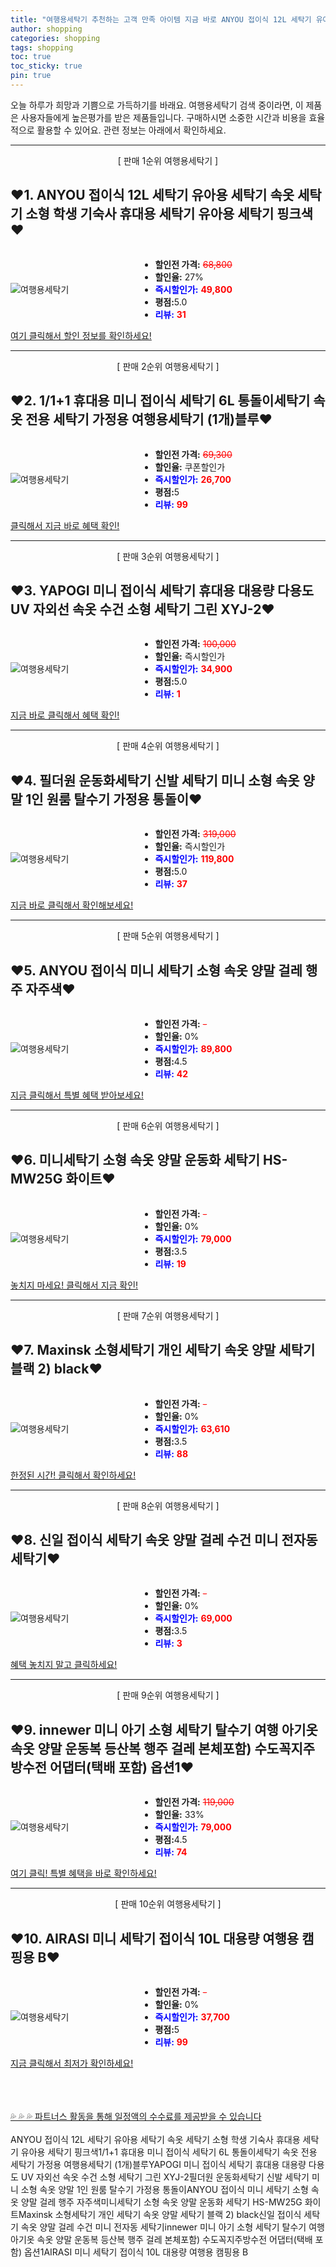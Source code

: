 ```yaml
---
title: "여행용세탁기 추천하는 고객 만족 아이템 지금 바로 ANYOU 접이식 12L 세탁기 유아용"
author: shopping
categories: shopping
tags: shopping
toc: true
toc_sticky: true
pin: true
---
```

오늘 하루가 희망과 기쁨으로 가득하기를 바래요. 여행용세탁기 검색 중이라면, 이 제품은 사용자들에게 높은평가를 받은 제품들입니다. 구매하시면 소중한 시간과 비용을 효율적으로 활용할 수 있어요. 관련 정보는 아래에서 확인하세요.

---
<p class="toplist" style="margin: 0 auto; display: block; width: fit-content;">[ 판매 1순위 여행용세탁기 ]</p>

<h2><strong>❤️1. ANYOU 접이식 12L 세탁기 유아용 세탁기 속옷 세탁기 소형 학생 기숙사 휴대용 세탁기 유아용 세탁기 핑크색❤️</strong></h2>

<div style="display: flex; align-items: center;">
    <div style="flex: 0.4;">
        <img src="https://thumbnail10.coupangcdn.com/thumbnails/remote/230x230ex/image/vendor_inventory/2d9a/073e88c28edc4743396d74bdf42270eb112ff514c680ce5207ae50491a0e.jpeg" alt="여행용세탁기" style="max-width: 100%;">
    </div>
    <div style="flex: 0.6; margin-left: 10px;">
        <ul>
            <li><strong>할인전 가격:</strong> <del style="color: red;">68,800</del></li>
            <li><strong>할인율:</strong> 27%</li>
            <li><span style='color:blue'><strong>즉시할인가:</strong></span> <span style='color:red'><strong>49,800</strong></span></li>
            <li><strong>평점:</strong>5.0</li>
            <li><span style='color:blue'><strong>리뷰:</strong></span> <span style='color:red'><strong>31</strong></span></li>
        </ul>
    </div>
</div>
<div class="center">
    <a href="https://William4Davisa.github.io?lptag=AF9450613&subid=githubio&pageKey=7961712446&traceid=V0-153&itemId=22013157247&vendorItemId=89136485274" class="myButton">
        여기 클릭해서 할인 정보를 확인하세요!
    </a>
</div>


---
<p class="toplist" style="margin: 0 auto; display: block; width: fit-content;">[ 판매 2순위 여행용세탁기 ]</p>

<h2><strong>❤️2. 1/1+1 휴대용 미니 접이식 세탁기 6L 통돌이세탁기 속옷 전용 세탁기 가정용 여행용세탁기 (1개)블루❤️</strong></h2>

<div style="display: flex; align-items: center;">
    <div style="flex: 0.4;">
        <img src="https://thumbnail10.coupangcdn.com/thumbnails/remote/230x230ex/image/vendor_inventory/179a/a283af8b2f18a022b8fe686570219e7f636325faec29c17f2e47fd742f1a.jpg" alt="여행용세탁기" style="max-width: 100%;">
    </div>
    <div style="flex: 0.6; margin-left: 10px;">
        <ul>
            <li><strong>할인전 가격:</strong> <del style="color: red;">69,300</del></li>
            <li><strong>할인율:</strong> 쿠폰할인가</li>
            <li><span style='color:blue'><strong>즉시할인가:</strong></span> <span style='color:red'><strong>26,700</strong></span></li>
            <li><strong>평점:</strong>5</li>
            <li><span style='color:blue'><strong>리뷰:</strong></span> <span style='color:red'><strong>99</strong></span></li>
        </ul>
    </div>
</div>
<div class="center">
    <a href="https://William4Davisa.github.io?lptag=AF9450613&subid=githubio&pageKey=8230810582&traceid=V0-153&itemId=23688461676&vendorItemId=90713616847" class="myButton">
        클릭해서 지금 바로 혜택 확인!
    </a>
</div>


---
<p class="toplist" style="margin: 0 auto; display: block; width: fit-content;">[ 판매 3순위 여행용세탁기 ]</p>

<h2><strong>❤️3. YAPOGI 미니 접이식 세탁기 휴대용 대용량 다용도 UV 자외선 속옷 수건 소형 세탁기 그린 XYJ-2❤️</strong></h2>

<div style="display: flex; align-items: center;">
    <div style="flex: 0.4;">
        <img src="https://thumbnail6.coupangcdn.com/thumbnails/remote/230x230ex/image/vendor_inventory/6fe2/8b4c1db3ccfbbe996d19eb58aff603eadb2f2c63df039060d2693d71b3a9.jpg" alt="여행용세탁기" style="max-width: 100%;">
    </div>
    <div style="flex: 0.6; margin-left: 10px;">
        <ul>
            <li><strong>할인전 가격:</strong> <del style="color: red;">100,000</del></li>
            <li><strong>할인율:</strong> 즉시할인가</li>
            <li><span style='color:blue'><strong>즉시할인가:</strong></span> <span style='color:red'><strong>34,900</strong></span></li>
            <li><strong>평점:</strong>5.0</li>
            <li><span style='color:blue'><strong>리뷰:</strong></span> <span style='color:red'><strong>1</strong></span></li>
        </ul>
    </div>
</div>
<div class="center">
    <a href="https://William4Davisa.github.io?lptag=AF9450613&subid=githubio&pageKey=7655812739&traceid=V0-153&itemId=20382317149&vendorItemId=87465539896" class="myButton">
        지금 바로 클릭해서 혜택 확인!
    </a>
</div>


---
<p class="toplist" style="margin: 0 auto; display: block; width: fit-content;">[ 판매 4순위 여행용세탁기 ]</p>

<h2><strong>❤️4. 필더원 운동화세탁기 신발 세탁기 미니 소형 속옷 양말 1인 원룸 탈수기 가정용 통돌이❤️</strong></h2>

<div style="display: flex; align-items: center;">
    <div style="flex: 0.4;">
        <img src="https://thumbnail8.coupangcdn.com/thumbnails/remote/230x230ex/image/vendor_inventory/1509/7710ad519e7d56ba11395df4bf8a583f2fa95abbc57f922d227f4058c64c.png" alt="여행용세탁기" style="max-width: 100%;">
    </div>
    <div style="flex: 0.6; margin-left: 10px;">
        <ul>
            <li><strong>할인전 가격:</strong> <del style="color: red;">319,000</del></li>
            <li><strong>할인율:</strong> 즉시할인가</li>
            <li><span style='color:blue'><strong>즉시할인가:</strong></span> <span style='color:red'><strong>119,800</strong></span></li>
            <li><strong>평점:</strong>5.0</li>
            <li><span style='color:blue'><strong>리뷰:</strong></span> <span style='color:red'><strong>37</strong></span></li>
        </ul>
    </div>
</div>
<div class="center">
    <a href="https://William4Davisa.github.io?lptag=AF9450613&subid=githubio&pageKey=7998316429&traceid=V0-153&itemId=22260952190&vendorItemId=89306657359" class="myButton">
        지금 바로 클릭해서 확인해보세요!
    </a>
</div>


---
<p class="toplist" style="margin: 0 auto; display: block; width: fit-content;">[ 판매 5순위 여행용세탁기 ]</p>

<h2><strong>❤️5. ANYOU 접이식 미니 세탁기 소형 속옷 양말 걸레 행주 자주색❤️</strong></h2>

<div style="display: flex; align-items: center;">
    <div style="flex: 0.4;">
        <img src="https://thumbnail7.coupangcdn.com/thumbnails/remote/230x230ex/image/vendor_inventory/ec3c/2aa2e02759a6a1594c496a78264dfcc8a7e468f5b58dd8eee37fa5ad6f7b.jpg" alt="여행용세탁기" style="max-width: 100%;">
    </div>
    <div style="flex: 0.6; margin-left: 10px;">
        <ul>
            <li><strong>할인전 가격:</strong> <del style="color: red;">-</del></li>
            <li><strong>할인율:</strong> 0%</li>
            <li><span style='color:blue'><strong>즉시할인가:</strong></span> <span style='color:red'><strong>89,800</strong></span></li>
            <li><strong>평점:</strong>4.5</li>
            <li><span style='color:blue'><strong>리뷰:</strong></span> <span style='color:red'><strong>42</strong></span></li>
        </ul>
    </div>
</div>
<div class="center">
    <a href="https://William4Davisa.github.io?lptag=AF9450613&subid=githubio&pageKey=8149113078&traceid=V0-153&itemId=23183259209&vendorItemId=90374829051" class="myButton">
        지금 클릭해서 특별 혜택 받아보세요!
    </a>
</div>


---
<p class="toplist" style="margin: 0 auto; display: block; width: fit-content;">[ 판매 6순위 여행용세탁기 ]</p>

<h2><strong>❤️6. 미니세탁기 소형 속옷 양말 운동화 세탁기 HS-MW25G 화이트❤️</strong></h2>

<div style="display: flex; align-items: center;">
    <div style="flex: 0.4;">
        <img src="https://thumbnail7.coupangcdn.com/thumbnails/remote/230x230ex/image/vendor_inventory/40c6/e4292e25a7c823a60e8d55d09b79d83ac008d71b2d0c79c51435825df530.jpg" alt="여행용세탁기" style="max-width: 100%;">
    </div>
    <div style="flex: 0.6; margin-left: 10px;">
        <ul>
            <li><strong>할인전 가격:</strong> <del style="color: red;">-</del></li>
            <li><strong>할인율:</strong> 0%</li>
            <li><span style='color:blue'><strong>즉시할인가:</strong></span> <span style='color:red'><strong>79,000</strong></span></li>
            <li><strong>평점:</strong>3.5</li>
            <li><span style='color:blue'><strong>리뷰:</strong></span> <span style='color:red'><strong>19</strong></span></li>
        </ul>
    </div>
</div>
<div class="center">
    <a href="https://William4Davisa.github.io?lptag=AF9450613&subid=githubio&pageKey=5313965328&traceid=V0-153&itemId=20408518940&vendorItemId=88255701047" class="myButton">
        놓치지 마세요! 클릭해서 지금 확인!
    </a>
</div>


---
<p class="toplist" style="margin: 0 auto; display: block; width: fit-content;">[ 판매 7순위 여행용세탁기 ]</p>

<h2><strong>❤️7. Maxinsk 소형세탁기 개인 세탁기 속옷 양말 세탁기 블랙 2) black❤️</strong></h2>

<div style="display: flex; align-items: center;">
    <div style="flex: 0.4;">
        <img src="https://thumbnail7.coupangcdn.com/thumbnails/remote/230x230ex/image/vendor_inventory/2d8f/4fb2f1117a6ac065b6fa01498093ded68af6b184545007aa015df763abac.jpg" alt="여행용세탁기" style="max-width: 100%;">
    </div>
    <div style="flex: 0.6; margin-left: 10px;">
        <ul>
            <li><strong>할인전 가격:</strong> <del style="color: red;">-</del></li>
            <li><strong>할인율:</strong> 0%</li>
            <li><span style='color:blue'><strong>즉시할인가:</strong></span> <span style='color:red'><strong>63,610</strong></span></li>
            <li><strong>평점:</strong>3.5</li>
            <li><span style='color:blue'><strong>리뷰:</strong></span> <span style='color:red'><strong>88</strong></span></li>
        </ul>
    </div>
</div>
<div class="center">
    <a href="https://William4Davisa.github.io?lptag=AF9450613&subid=githubio&pageKey=7164121246&traceid=V0-153&itemId=18035398405&vendorItemId=90773803501" class="myButton">
        한정된 시간! 클릭해서 확인하세요!
    </a>
</div>


---
<p class="toplist" style="margin: 0 auto; display: block; width: fit-content;">[ 판매 8순위 여행용세탁기 ]</p>

<h2><strong>❤️8. 신일 접이식 세탁기 속옷 양말 걸레 수건 미니 전자동 세탁기❤️</strong></h2>

<div style="display: flex; align-items: center;">
    <div style="flex: 0.4;">
        <img src="https://thumbnail6.coupangcdn.com/thumbnails/remote/230x230ex/image/vendor_inventory/f3cc/f362f08d5bb3b9513e2faf96cfdd399f3c719a8a07f338bcfed88484926a.jpg" alt="여행용세탁기" style="max-width: 100%;">
    </div>
    <div style="flex: 0.6; margin-left: 10px;">
        <ul>
            <li><strong>할인전 가격:</strong> <del style="color: red;">-</del></li>
            <li><strong>할인율:</strong> 0%</li>
            <li><span style='color:blue'><strong>즉시할인가:</strong></span> <span style='color:red'><strong>69,000</strong></span></li>
            <li><strong>평점:</strong>3.5</li>
            <li><span style='color:blue'><strong>리뷰:</strong></span> <span style='color:red'><strong>3</strong></span></li>
        </ul>
    </div>
</div>
<div class="center">
    <a href="https://William4Davisa.github.io?lptag=AF9450613&subid=githubio&pageKey=7899877965&traceid=V0-153&itemId=21647310932&vendorItemId=88698070628" class="myButton">
        혜택 놓치지 말고 클릭하세요!
    </a>
</div>


---
<p class="toplist" style="margin: 0 auto; display: block; width: fit-content;">[ 판매 9순위 여행용세탁기 ]</p>

<h2><strong>❤️9. innewer 미니 아기 소형 세탁기 탈수기 여행 아기옷 속옷 양말 운동복 등산복 행주 걸레 본체포함) 수도꼭지주방수전 어댑터(택배 포함) 옵션1❤️</strong></h2>

<div style="display: flex; align-items: center;">
    <div style="flex: 0.4;">
        <img src="https://thumbnail7.coupangcdn.com/thumbnails/remote/230x230ex/image/vendor_inventory/7169/319bb9e666790048bac44efa2effed2e190a95b4e85368ec3b17882885b7.jpg" alt="여행용세탁기" style="max-width: 100%;">
    </div>
    <div style="flex: 0.6; margin-left: 10px;">
        <ul>
            <li><strong>할인전 가격:</strong> <del style="color: red;">119,000</del></li>
            <li><strong>할인율:</strong> 33%</li>
            <li><span style='color:blue'><strong>즉시할인가:</strong></span> <span style='color:red'><strong>79,000</strong></span></li>
            <li><strong>평점:</strong>4.5</li>
            <li><span style='color:blue'><strong>리뷰:</strong></span> <span style='color:red'><strong>74</strong></span></li>
        </ul>
    </div>
</div>
<div class="center">
    <a href="https://William4Davisa.github.io?lptag=AF9450613&subid=githubio&pageKey=7523687575&traceid=V0-153&itemId=21507485616&vendorItemId=88561017720" class="myButton">
        여기 클릭! 특별 혜택을 바로 확인하세요!
    </a>
</div>


---
<p class="toplist" style="margin: 0 auto; display: block; width: fit-content;">[ 판매 10순위 여행용세탁기 ]</p>

<h2><strong>❤️10. AIRASI 미니 세탁기 접이식 10L 대용량 여행용 캠핑용 B❤️</strong></h2>

<div style="display: flex; align-items: center;">
    <div style="flex: 0.4;">
        <img src="https://thumbnail6.coupangcdn.com/thumbnails/remote/230x230ex/image/vendor_inventory/1bb9/d350ad87c0d861e98db0c806672bcc717301ff1972a2b03076625f87baca.png" alt="여행용세탁기" style="max-width: 100%;">
    </div>
    <div style="flex: 0.6; margin-left: 10px;">
        <ul>
            <li><strong>할인전 가격:</strong> <del style="color: red;">-</del></li>
            <li><strong>할인율:</strong> 0%</li>
            <li><span style='color:blue'><strong>즉시할인가:</strong></span> <span style='color:red'><strong>37,700</strong></span></li>
            <li><strong>평점:</strong>5</li>
            <li><span style='color:blue'><strong>리뷰:</strong></span> <span style='color:red'><strong>99</strong></span></li>
        </ul>
    </div>
</div>
<div class="center">
    <a href="https://William4Davisa.github.io?lptag=AF9450613&subid=githubio&pageKey=8090413624&traceid=V0-153&itemId=22847835346&vendorItemId=89882525110" class="myButton">
        지금 클릭해서 최저가 확인하세요!
    </a>
</div>

<br><br><br>[💦 💦 💦 파트너스 활동을 통해 일정액의 수수료를 제공받을 수 있습니다](https://link.coupang.com/a/bcpT2c)<br><br>ANYOU 접이식 12L 세탁기 유아용 세탁기 속옷 세탁기 소형 학생 기숙사 휴대용 세탁기 유아용 세탁기 핑크색1/1+1 휴대용 미니 접이식 세탁기 6L 통돌이세탁기 속옷 전용 세탁기 가정용 여행용세탁기 (1개)블루YAPOGI 미니 접이식 세탁기 휴대용 대용량 다용도 UV 자외선 속옷 수건 소형 세탁기 그린 XYJ-2필더원 운동화세탁기 신발 세탁기 미니 소형 속옷 양말 1인 원룸 탈수기 가정용 통돌이ANYOU 접이식 미니 세탁기 소형 속옷 양말 걸레 행주 자주색미니세탁기 소형 속옷 양말 운동화 세탁기 HS-MW25G 화이트Maxinsk 소형세탁기 개인 세탁기 속옷 양말 세탁기 블랙 2) black신일 접이식 세탁기 속옷 양말 걸레 수건 미니 전자동 세탁기innewer 미니 아기 소형 세탁기 탈수기 여행 아기옷 속옷 양말 운동복 등산복 행주 걸레 본체포함) 수도꼭지주방수전 어댑터(택배 포함) 옵션1AIRASI 미니 세탁기 접이식 10L 대용량 여행용 캠핑용 B